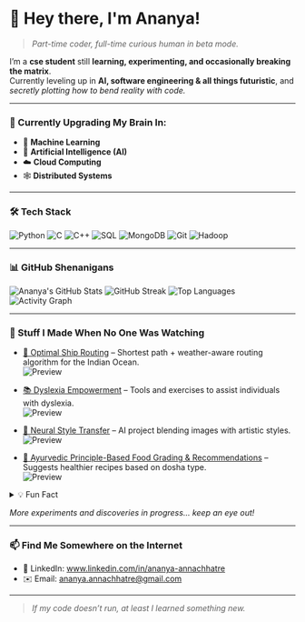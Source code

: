 # 👋 Hey there, I'm Ananya!

> *Part-time coder, full-time curious human in beta mode.*

I’m a **cse student** still **learning, experimenting, and occasionally breaking the matrix**.  
Currently leveling up in **AI, software engineering & all things futuristic**, and *secretly plotting how to bend reality with code.*

---

### 🧠 Currently Upgrading My Brain In:

- 🤖 **Machine Learning**
- 🧠 **Artificial Intelligence (AI)**
- ☁️ **Cloud Computing**
- 🕸️ **Distributed Systems**

---


### 🛠 Tech Stack

![Python](https://img.shields.io/badge/Python-3776AB?logo=python&logoColor=white)
![C](https://img.shields.io/badge/C-00599C?logo=c&logoColor=white)
![C++](https://img.shields.io/badge/C++-00599C?logo=c%2B%2B&logoColor=white)
![SQL](https://img.shields.io/badge/SQL-4479A1?logo=postgresql&logoColor=white)
![MongoDB](https://img.shields.io/badge/MongoDB-4ea94b?logo=mongodb&logoColor=white)
![Git](https://img.shields.io/badge/Git-F05033?logo=git&logoColor=white)
![Hadoop](https://img.shields.io/badge/Hadoop-66CCFF?logo=apachehadoop&logoColor=white)

---

### 📊 GitHub Shenanigans

![Ananya's GitHub Stats](https://github-readme-stats.vercel.app/api?username=ananyaannachhatre&show_icons=true&theme=tokyonight)
![GitHub Streak](https://streak-stats.demolab.com?user=ananyaannachhatre&theme=tokyonight)
![Top Languages](https://github-readme-stats.vercel.app/api/top-langs/?username=ananyaannachhatre&layout=compact&theme=merko)
![Activity Graph](https://github-readme-activity-graph.vercel.app/graph?username=ananyaannachhatre&theme=merko)

---

### 🌟 Stuff I Made When No One Was Watching

- [🚢 Optimal Ship Routing](https://github.com/ananyaannachhatre/optimal_ship_routing) – Shortest path + weather-aware routing algorithm for the Indian Ocean.  
  ![Preview](https://raw.githubusercontent.com/ananyaannachhatre/optimal_ship_routing/main/demo.gif)  

- [📚 Dyslexia Empowerment](https://github.com/ananyaannachhatre/dyslexia_empowerment) – Tools and exercises to assist individuals with dyslexia.  
  ![Preview](https://raw.githubusercontent.com/ananyaannachhatre/dyslexia_empowerment/main/demo.gif)  

- [🎨 Neural Style Transfer](https://github.com/ananyaannachhatre/neural_style_transfer) – AI project blending images with artistic styles.  
  ![Preview](https://raw.githubusercontent.com/ananyaannachhatre/neural_style_transfer/main/demo.gif)  

- [🍲 Ayurvedic Principle-Based Food Grading & Recommendations](https://github.com/ananyaannachhatre/AyurvedicPrincipleBasedFoodGradingAndRecommendations) – Suggests healthier recipes based on dosha type.  
  ![Preview](https://raw.githubusercontent.com/ananyaannachhatre/AyurvedicPrincipleBasedFoodGradingAndRecommendations/main/demo.gif)  

<details>
  <summary>💡 Fun Fact </summary>
  I sometimes “debug” by staring at the screen until the code feels guilty.
</details>

*More experiments and discoveries in progress… keep an eye out!*  

---

### 📫 Find Me Somewhere on the Internet

- 💼 LinkedIn: www.linkedin.com/in/ananya-annachhatre
- ✉️ Email: ananya.annachhatre@gmail.com

---

> *If my code doesn’t run, at least I learned something new.*
